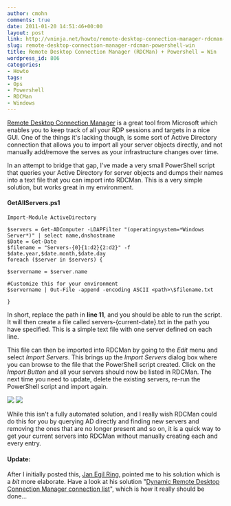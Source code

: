 ```yaml
---
author: cmohn
comments: true
date: 2011-01-20 14:51:46+00:00
layout: post
link: http://vninja.net/howto/remote-desktop-connection-manager-rdcman-powershell-win/
slug: remote-desktop-connection-manager-rdcman-powershell-win
title: Remote Desktop Connection Manager (RDCMan) + Powershell = Win
wordpress_id: 806
categories:
- Howto
tags:
- Ops
- Powershell
- RDCMan
- Windows
---
```


[Remote Desktop Connection Manager](http://msexchangeteam.com/archive/2010/06/11/455115.aspx) is a great tool from Microsoft which enables you to keep track of all your RDP sessions and targets in a nice GUI. One of the things it's lacking though, is some sort of Active Directory connection that allows you to import all your server objects directly, and not manually add/remove the serves as your infrastructure changes over time.

In an attempt to bridge that gap, I've made a very small PowerShell script that queries your Active Directory for server objects and dumps their names into a text file that you can import into RDCMan. This is a very simple solution, but works great in my environment. 



#### GetAllServers.ps1



    
    
    Import-Module ActiveDirectory 
    
    $servers = Get-ADComputer -LDAPFilter "(operatingsystem=*Windows Server*)" | select name,dnshostname
    $Date = Get-Date
    $filename = "Servers-{0}{1:d2}{2:d2}" -f $date.year,$date.month,$date.day
    foreach ($server in $servers) { 
     
    $servername = $server.name
    
    #Customize this for your environment
    $servername | Out-File -append -encoding ASCII <path>\$filename.txt
    
    }
    



In short, replace the path in **line 11**, and you should be able to run the script. It will then create a file called servers-{current-date}.txt in the path you have specified. This is a simple text file with one server defined on each line.

This file can then be imported into RDCMan by going to the _Edit_ menu and select _Import Servers_. This brings up  the _Import Servers_ dialog box where you can browse to the file that the PowerShell script created. Click on the _Import Button_ and all your servers should now be listed in RDCMan. The next time you need to update, delete the existing servers, re-run the PowerShell script and import again. 

[![](http://vninja.net/wordpress/wp-content/uploads/2011/01/RDCMan-1.png)](http://vninja.net/wordpress/wp-content/uploads/2011/01/RDCMan-1.png)
[![](http://vninja.net/wordpress/wp-content/uploads/2011/01/RDCMan-2-300x231.png)](http://vninja.net/wordpress/wp-content/uploads/2011/01/RDCMan-2.png)

While this isn't a fully automated solution, and I really wish RDCMan could do this for you by querying AD directly and finding new servers and removing the ones that are no longer present and so on, it is a quick way to get your current servers into RDCMan without manually creating each and every entry.



#### Update:


After I initially posted this, [Jan Egil Ring](http://twitter.com/#!/janegilring), pointed me to his solution which is a _bit_ more elaborate. Have a look at his solution "[Dynamic Remote Desktop Connection Manager connection list](http://blog.powershell.no/2010/06/02/dynamic-remote-desktop-connection-manager-connection-list/)", which is how it really should be done...

